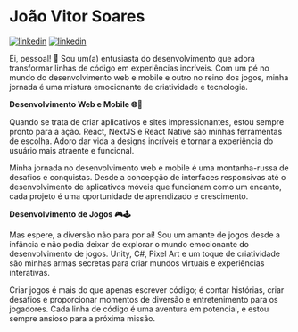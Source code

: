 # João Vitor Soares
[![linkedin](https://img.shields.io/badge/linkedin-050A30?style=for-the-badge&logo=linkedin&logoColor=white)](https://www.linkedin.com/in/jvsen/)
[![linkedin](https://img.shields.io/badge/email-050A30?style=for-the-badge&logo=gmail&logoColor=white)](joaovitorsoares12@gmail.com)

Ei, pessoal! 👋 Sou um(a) entusiasta do desenvolvimento que adora transformar linhas de código em experiências incríveis. Com um pé no mundo do desenvolvimento web e mobile e outro no reino dos jogos, minha jornada é uma mistura emocionante de criatividade e tecnologia.

**Desenvolvimento Web e Mobile 🌐📱**

Quando se trata de criar aplicativos e sites impressionantes, estou sempre pronto para a ação. React, NextJS e React Native são minhas ferramentas de escolha. Adoro dar vida a designs incríveis e tornar a experiência do usuário mais atraente e funcional.

Minha jornada no desenvolvimento web e mobile é uma montanha-russa de desafios e conquistas. Desde a concepção de interfaces responsivas até o desenvolvimento de aplicativos móveis que funcionam como um encanto, cada projeto é uma oportunidade de aprendizado e crescimento.

**Desenvolvimento de Jogos 🎮🕹️**

Mas espere, a diversão não para por aí! Sou um amante de jogos desde a infância e não podia deixar de explorar o mundo emocionante do desenvolvimento de jogos. Unity, C#, Pixel Art e um toque de criatividade são minhas armas secretas para criar mundos virtuais e experiências interativas.

Criar jogos é mais do que apenas escrever código; é contar histórias, criar desafios e proporcionar momentos de diversão e entretenimento para os jogadores. Cada linha de código é uma aventura em potencial, e estou sempre ansioso para a próxima missão.
